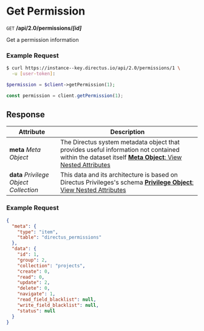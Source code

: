 # Get Permission

<span class="request">`GET` **/api/2.0/permissions/_[id]_**</span>

<span class="description">Get a permission information</span>

### Example Request

```bash
$ curl https://instance--key.directus.io/api/2.0/permissions/1 \
  -u [user-token]:
```

```php
$permission = $client->getPermission(1);
```

```javascript
const permission = client.getPermission(1);
```

## Response

<span class="attributes">Attribute</span> | Description
-------|------------
**meta** _Meta Object_ | The Directus system metadata object that provides useful information not contained within the dataset itself [**Meta Object**: View Nested Attributes](/overview/objects-model.md#meta-object)
<span class="custom">**data**</span> _Privilege Object Collection_ | <span class="custom">This data and its architecture is based on Directus Privileges's schema</span> [**Privilege Object**: View Nested Attributes](/overview/objects-model.md#privilege-object)

### Example Request

```json
{
  "meta": {
    "type": "item",
    "table": "directus_permissions"
  },
  "data": {
    "id": 1,
    "group": 2,
    "collection": "projects",
    "create": 0,
    "read": 0,
    "update": 2,
    "delete": 0,
    "navigate": 1,
    "read_field_blacklist": null,
    "write_field_blacklist": null,
    "status": null
  }
}
```

